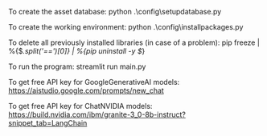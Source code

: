To create the asset database:
python .\config\setupdatabase.py

To create the working environment:
python .\config\installpackages.py

To delete all previously installed libraries (in case of a problem):
pip freeze | %{$_.split('==')[0]} | %{pip uninstall -y $_}

To run the program:
streamlit run main.py

To get free API key for GoogleGenerativeAI models:
https://aistudio.google.com/prompts/new_chat

To get free API key for ChatNVIDIA models:
https://build.nvidia.com/ibm/granite-3_0-8b-instruct?snippet_tab=LangChain